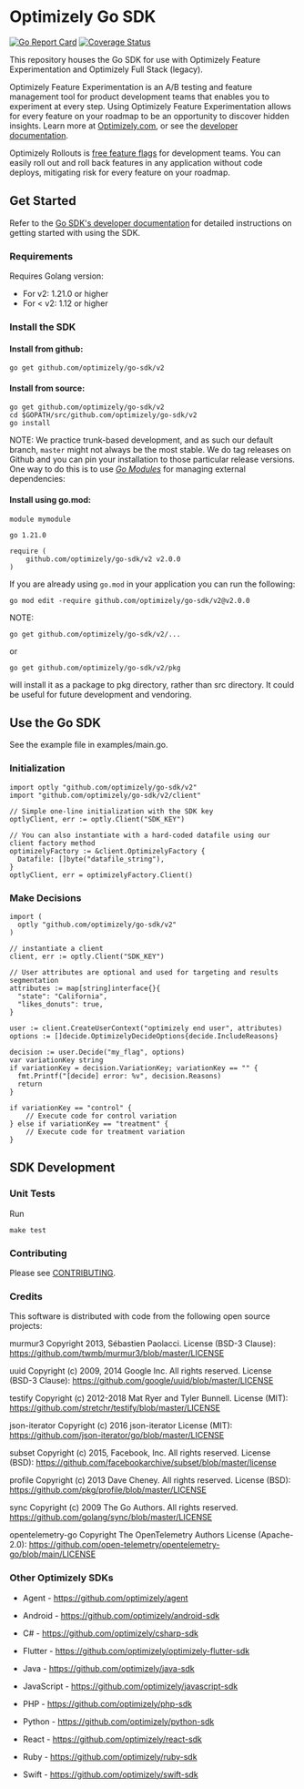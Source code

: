 # Optimizely Go SDK

[![Go Report Card](https://goreportcard.com/badge/github.com/optimizely/go-sdk)](https://goreportcard.com/report/github.com/optimizely/go-sdk)
[![Coverage Status](https://coveralls.io/repos/github/optimizely/go-sdk/badge.svg?branch=master)](https://coveralls.io/github/optimizely/go-sdk?branch=master)


This repository houses the Go SDK for use with Optimizely Feature Experimentation and Optimizely Full Stack (legacy).

Optimizely Feature Experimentation is an A/B testing and feature management tool for product development teams that enables you to experiment at every step. Using Optimizely Feature Experimentation allows for every feature on your roadmap to be an opportunity to discover hidden insights. Learn more at [Optimizely.com](https://www.optimizely.com/products/experiment/feature-experimentation/), or see the [developer documentation](https://docs.developers.optimizely.com/experimentation/v4.0.0-full-stack/docs/welcome).

Optimizely Rollouts is [free feature flags](https://www.optimizely.com/free-feature-flagging/) for development teams. You can easily roll out and roll back features in any application without code deploys, mitigating risk for every feature on your roadmap.

## Get Started

Refer to the [Go SDK's developer documentation](https://docs.developers.optimizely.com/experimentation/v4.0.0-full-stack/docs/go-sdk) for detailed instructions on getting started with using the SDK.
  
### Requirements  

Requires Golang version:

- For v2: 1.21.0 or higher
- For < v2: 1.12 or higher 

### Install the SDK

#### Install from github:

```$sh
go get github.com/optimizely/go-sdk/v2
```

#### Install from source:
```$sh
go get github.com/optimizely/go-sdk/v2
cd $GOPATH/src/github.com/optimizely/go-sdk/v2
go install
```

NOTE:
We practice trunk-based development, and as such our default branch, `master` might not always be the most stable. We do tag releases on Github and you can pin your installation to those particular release versions. One way to do this is to use [*Go Modules*](https://blog.golang.org/using-go-modules) for managing external dependencies:

#### Install using go.mod:

```
module mymodule

go 1.21.0

require (
	github.com/optimizely/go-sdk/v2 v2.0.0
)
```

If you are already using `go.mod` in your application you can run the following:

```
go mod edit -require github.com/optimizely/go-sdk/v2@v2.0.0
```

NOTE:
```$sh
go get github.com/optimizely/go-sdk/v2/...
```
or
```$sh
go get github.com/optimizely/go-sdk/v2/pkg
```
will install it as a package to pkg directory, rather than src directory. It could be useful for future development and vendoring.


## Use the Go SDK

See the example file in examples/main.go.

### Initialization

```
import optly "github.com/optimizely/go-sdk/v2"
import "github.com/optimizely/go-sdk/v2/client"

// Simple one-line initialization with the SDK key    
optlyClient, err := optly.Client("SDK_KEY")    

// You can also instantiate with a hard-coded datafile using our client factory method    
optimizelyFactory := &client.OptimizelyFactory {        
  Datafile: []byte("datafile_string"),   
}    
optlyClient, err = optimizelyFactory.Client()
```
### Make Decisions
```
import ( 
  optly "github.com/optimizely/go-sdk/v2" 
) 

// instantiate a client 
client, err := optly.Client("SDK_KEY") 

// User attributes are optional and used for targeting and results segmentation 
attributes := map[string]interface{}{ 
  "state": "California", 
  "likes_donuts": true, 
} 

user := client.CreateUserContext("optimizely end user", attributes) 
options := []decide.OptimizelyDecideOptions{decide.IncludeReasons} 

decision := user.Decide("my_flag", options) 
var variationKey string 
if variationKey = decision.VariationKey; variationKey == "" { 
  fmt.Printf("[decide] error: %v", decision.Reasons) 
  return 
} 

if variationKey == "control" { 
	// Execute code for control variation 
} else if variationKey == "treatment" { 
	// Execute code for treatment variation 
}
```

## SDK Development

### Unit Tests

Run 
``` 
make test 
```

### Contributing

Please see [CONTRIBUTING](https://github.com/optimizely/go-sdk/blob/master/CONTRIBUTING.md).

### Credits

This software is distributed with code from the following open source projects:

murmur3
Copyright 2013, Sébastien Paolacci.
License (BSD-3 Clause): https://github.com/twmb/murmur3/blob/master/LICENSE

uuid
Copyright (c) 2009, 2014 Google Inc. All rights reserved.
License (BSD-3 Clause): https://github.com/google/uuid/blob/master/LICENSE

testify
Copyright (c) 2012-2018 Mat Ryer and Tyler Bunnell.
License (MIT): https://github.com/stretchr/testify/blob/master/LICENSE

json-iterator
Copyright (c) 2016 json-iterator
License (MIT): https://github.com/json-iterator/go/blob/master/LICENSE

subset
Copyright (c) 2015, Facebook, Inc. All rights reserved.
License (BSD): https://github.com/facebookarchive/subset/blob/master/license

profile
Copyright (c) 2013 Dave Cheney. All rights reserved.
License (BSD): https://github.com/pkg/profile/blob/master/LICENSE

sync
Copyright (c) 2009 The Go Authors. All rights reserved.
https://github.com/golang/sync/blob/master/LICENSE

opentelemetry-go
Copyright The OpenTelemetry Authors
License (Apache-2.0): https://github.com/open-telemetry/opentelemetry-go/blob/main/LICENSE

### Other Optimizely SDKs

- Agent - https://github.com/optimizely/agent

- Android - https://github.com/optimizely/android-sdk

- C# - https://github.com/optimizely/csharp-sdk

- Flutter - https://github.com/optimizely/optimizely-flutter-sdk

- Java - https://github.com/optimizely/java-sdk

- JavaScript - https://github.com/optimizely/javascript-sdk

- PHP - https://github.com/optimizely/php-sdk

- Python - https://github.com/optimizely/python-sdk

- React - https://github.com/optimizely/react-sdk

- Ruby - https://github.com/optimizely/ruby-sdk

- Swift - https://github.com/optimizely/swift-sdk